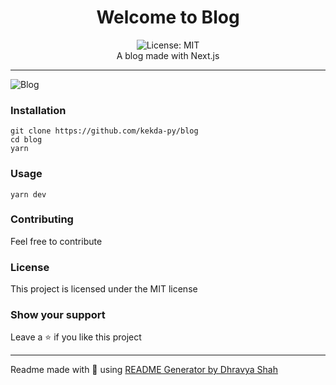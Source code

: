 <div align="center">
<h1 align="center">Welcome to Blog</h1>
<img alt="License: MIT" src="https://img.shields.io/badge/License-MIT-yellow.svg" /><br>
A blog made with Next.js
</div>

***
![Blog](https://us-east-1.tixte.net/uploads/kekda.wants.solutions/chrome_KR0X4DZSnz.gif)

### Installation
```
git clone https://github.com/kekda-py/blog
cd blog
yarn
```

### Usage
```
yarn dev
```

### Contributing
Feel free to contribute
### License
This project is licensed under the MIT license
### Show your support
Leave a ⭐ if you like this project

***
Readme made with 💖 using [README Generator by Dhravya Shah](https://github.com/Dhravya/readme-generator)
